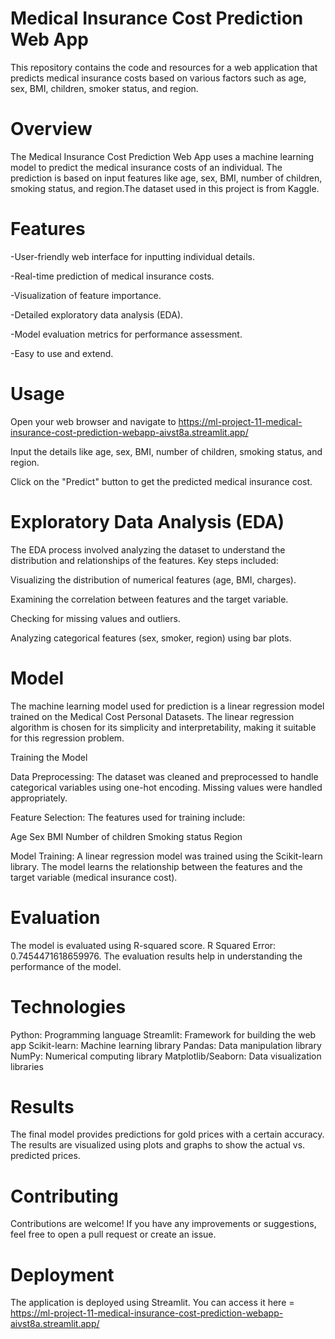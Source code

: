 # Medical Insurance Cost Prediction Web App
This repository contains the code and resources for a web application that predicts medical insurance costs based on various factors such as age, sex, BMI, children, smoker status, and region.

# Overview
The Medical Insurance Cost Prediction Web App uses a machine learning model to predict the medical insurance costs of an individual. The prediction is based on input features like age, sex, BMI, number of children, smoking status, and region.The dataset used in this project is from Kaggle.

# Features
-User-friendly web interface for inputting individual details.

-Real-time prediction of medical insurance costs.

-Visualization of feature importance.

-Detailed exploratory data analysis (EDA).

-Model evaluation metrics for performance assessment.

-Easy to use and extend.

# Usage
Open your web browser and navigate to https://ml-project-11-medical-insurance-cost-prediction-webapp-aivst8a.streamlit.app/

Input the details like age, sex, BMI, number of children, smoking status, and region.

Click on the "Predict" button to get the predicted medical insurance cost.


# Exploratory Data Analysis (EDA)
The EDA process involved analyzing the dataset to understand the distribution and relationships of the features. Key steps included:

Visualizing the distribution of numerical features (age, BMI, charges).

Examining the correlation between features and the target variable.

Checking for missing values and outliers.

Analyzing categorical features (sex, smoker, region) using bar plots.

#  Model
The machine learning model used for prediction is a linear regression model trained on the Medical Cost Personal Datasets. The linear regression algorithm is chosen for its simplicity and interpretability, making it suitable for this regression problem.

Training the Model

Data Preprocessing: The dataset was cleaned and preprocessed to handle categorical variables using one-hot encoding. Missing values were handled appropriately.

Feature Selection: The features used for training include:

Age
Sex
BMI
Number of children
Smoking status
Region

Model Training: A linear regression model was trained using the Scikit-learn library. The model learns the relationship between the features and the target variable (medical insurance cost).

# Evaluation
The model is evaluated using R-squared score. R Squared Error: 0.7454471618659976. The evaluation results help in understanding the performance of the model.

# Technologies
Python: Programming language
Streamlit: Framework for building the web app
Scikit-learn: Machine learning library
Pandas: Data manipulation library
NumPy: Numerical computing library
Matplotlib/Seaborn: Data visualization libraries

# Results
The final model provides predictions for gold prices with a certain accuracy. The results are visualized using plots and graphs to show the actual vs. predicted prices.


# Contributing
Contributions are welcome! If you have any improvements or suggestions, feel free to open a pull request or create an issue.

# Deployment
The application is deployed using Streamlit. You can access it here = https://ml-project-11-medical-insurance-cost-prediction-webapp-aivst8a.streamlit.app/
